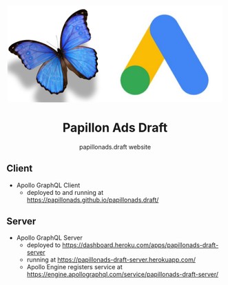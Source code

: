 <p align="center">
  <img width="500px" src="/logo.png">
</p>

<h1 align="center">Papillon Ads Draft</h1>

<p align="center">papillonads.draft website</p>

## Client

- Apollo GraphQL Client
  - deployed to and running at https://papillonads.github.io/papillonads.draft/

## Server

- Apollo GraphQL Server
  - deployed to https://dashboard.heroku.com/apps/papillonads-draft-server
  - running at https://papillonads-draft-server.herokuapp.com/
  - Apollo Engine registers service at https://engine.apollographql.com/service/papillonads-draft-server/
